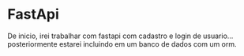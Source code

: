 # FastApi
De inicio, irei trabalhar com fastapi com cadastro e login de usuario... posteriormente estarei incluindo em um banco de dados com um orm.
